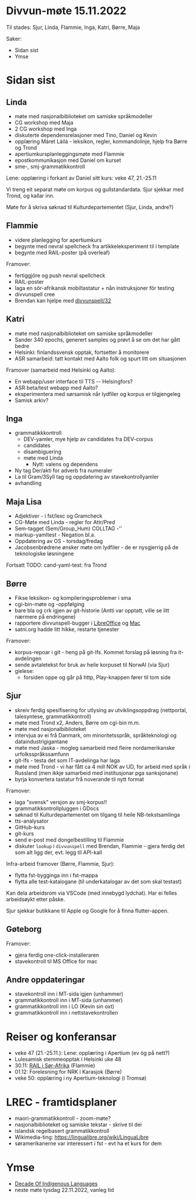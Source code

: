 



# Divvun-møte 15.11.2022

Til stades: Sjur, Linda, Flammie, Inga, Katri, Børre, Maja

Saker:

* Sidan sist
* Ymse

# Sidan sist

## Linda

* møte med nasjonalbiblioteket om samiske språkmodeller
* CG workshop med Maja
* 2 CG workshop med Inga
* diskuterte dependensrelasjoner med Tino, Daniel og Kevin
* opplæring Máret Láilá - leksikon, regler, kommandolinje, hjelp fra Børre og Trond
* apertiumkursplanleggingsmøte med Flammie
* epostkommunikasjon med Daniel om kurset
* sme-, smj-grammatikkontroll

Lene: opplæring i forkant av Daniel sitt kurs: veke 47, 21.-25.11

Vi treng eit separat møte om korpus og gullstandardata. Sjur sjekkar med Trond, og kallar inn.

Møte for å skriva søknad til Kulturdepartementet (Sjur, Linda, andre?)

## Flammie

* videre planlegging for apertiumkurs
* begynte med nevral spellcheck fra artikkeleksperiment til i template
* begynte med RAIL-poster (på overleaf)

Framover:

* fertiggjöre og push nevral spellcheck
* RAIL-poster
* laga en sör-afrikansk mobiltastatur + nån instruksjoner för testing
* divvunspell cree
* Brendan kan hjelpe med [divvunspell/32](https://github.com/divvun/divvunspell/issues/32)


## Katri

* møte med nasjonalbiblioteket om samiske språkmodeller
* Sander 340 epochs, generert samples og prøvt å se om det har gått bedre 
* Helsinki: finlandssvensk opptak, fortsetter å monitorere
* ASR samarbeid: tatt kontakt med Aalto folk og spurt litt om situasjonen

Framover (samarbeid med Helsinki og Aalto):

* En webapp/user interface til TTS -- Helsingfors?
* ASR beta/test webapp med Aalto?
* eksperimentera med sørsamisk når lydfiler og korpus er tilgjengeleg
* Samisk arkiv?

## Inga

* grammatikkkontroll
    * DEV-yamler, mye hjelp av candidates fra DEV-corpus
    * candidates
    * disambiguering
    * møte med Linda 
        * Nytt: valens og dependens
* Ny tag Der/akti for adverb fra numeraler
* La til Gram/3Syll tag og oppdatering av stavekontrollyamler
* avhandling


## Maja Lisa

* Adjektiver - i fst/lexc og Gramcheck 
* CG-Møte med Linda - regler for Attr/Pred
* Sem-tagget (Sem/Group_Hum) COLLTAG -''
* markup-yamltest - Negation bl.a.
* Oppdatering av OS - torsdag/fredag
* Jacobsenbrødrene ønsker møte om lydfiler - de er nysgjerrig på de teknologiske løsningene

Fortsatt TODO: cand-yaml-test: fra Trond

## Børre

* Fikse leksikon- og kompileringsproblemer i sma
* cgi-bin-møte og -oppfølging
* bare bla og crk igjen av git-historie (Antti var opptatt, ville se litt
  nærmere på endringene)
* rapportere divvunspell-bugger i
  [LibreOffice](https://github.com/divvun/divvunspell-libreoffice/issues/2) og
  [Mac](https://github.com/divvun/divvunspell-sdk-swift/issues/3)
* satni.org hadde litt hikke, restarte tjenester

Framover:

* korpus-repoar i git - heng på git-lfs. Kommet forslag på løsning fra it-avdelingen
* sende avtaletekst for bruk av heile korpuset til NorwAI (via Sjur)
* gielese:
    * forsiden oppe og går på http, Play-knappen fører til tom side

## Sjur

* skreiv ferdig spesifisering for utlysing av utviklingsoppdrag (nettportal, talesyntese, grammatikkontroll)
* møte med Trond x2, Anders, Børre om cgi-bin m.m.
* møte med nasjonalbiblioteket
* intervjua av ei frå Danmark, om minoritetsspråk, språkteknologi og dataindustrigigantane
* møte med Jaska - mogleg samarbeid med fleire nordamerikanske urfolksspråkssamfunn
* git-lfs - testa det som IT-avdelinga har laga
* møte med Trond - vi har fått ca 4 mill NOK av UD, for arbeid med språk i Russland (men ikkje samarbeid med institusjonar pga sanksjonane)
* byrja konvertera tastatur frå noverande til nytt format

Framover:

* laga "svensk" versjon av smj-korpus!!
* grammatikkontrollpluggen i GDocs
* søknad til Kulturdepartementet om tilgang til heile NB-tekstsamlinga
* tts-analysator
* GitHub-kurs
* git-kurs
* send e-post med dongelbestilling til Flammie
* diskuter `lookup` i `divvunspell` med Brendan, Flammie - gjera ferdig det
  som alt ligg der, evt. legg til API-kall

Infra-arbeid framover (Børre, Flammie, Sjur):

* flytta fst-bygginga inn i fst-mappa
* flytta alle test-katalogane (til underkatalogar av det som skal testast)

Kan dela arbeidsrom via VSCode (med innebygd lydchat). Har ei felles arbeidsøykt etter påske.

Sjur sjekkar butikkane til Apple og Google for å finna flutter-appen.

## Gøteborg

Framover:

* gjera ferdig one-click-installeraren
* stavekontroll til MS Office for mac

## Andre oppdateringar

* stavekontroll inn i MT-sida igjen (unhammer)
* grammatikkontroll inn i MT-sida (unhammer)
* grammatikkontroll inn i LO (Kevin sin oxt)
* grammatikkontroll inn i nettstavekontrollen

# Reiser og konferansar
* veke 47 (21.-25.11.): Lene: opplæring i Apertium (ev òg på nett?)
* Lulesamisk stemmeopptak i Helsinki uke 48
* 30.11: [RAIL i Sør-Afrika](https://sadilar.org/index.php/en/2-general/329-third-workshop-on-resources-for-african-indigenous-language-rail) (Flammie)
* 01.12: Forelesning for NRK i Karasjok (Børre)
* veke 50: opplæring i ny Apertium-teknologi (i Tromsø)

# LREC - framtidsplaner

* maori-grammatikkontroll - zoom-møte?
* nasjonalbiblioteket og samiske tekstar - skrive til dei
* islandsk regelbasert grammatikkontroll
* Wikimedia-ting: <https://lingualibre.org/wiki/LinguaLibre>
* søramerikanerne var interessert i fst - evt ha et kurs for dem

# Ymse

* [Decade Of Indigenous Languages](https://fpcc.ca/stories/the-decade-of-indigenous-languages/)
* neste møte tysdag 22.11.2022, vanleg tid

